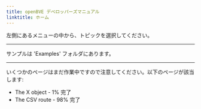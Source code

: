 ```yaml
---
title: openBVE デベロッパーズマニュアル 
linktitle: ホーム
---
```


左側にあるメニューの中から、トピックを選択してください。

---

サンプルは 'Examples' フォルダにあります。

---

いくつかのページはまだ作業中ですので注意してください。以下のページが該当します:

- The X object - 1% 完了
- The CSV route - 98% 完了